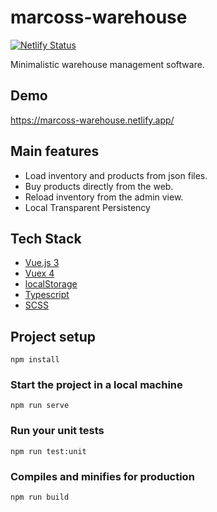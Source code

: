 # marcoss-warehouse

[![Netlify Status](https://api.netlify.com/api/v1/badges/dd22c6ef-e4db-471e-b984-c624fb81d013/deploy-status)](https://app.netlify.com/sites/marcoss-warehouse/deploys)

Minimalistic warehouse management software. 

## Demo

https://marcoss-warehouse.netlify.app/

## Main features

- Load inventory and products from json files.
- Buy products directly from the web.
- Reload inventory from the admin view.
- Local Transparent Persistency

## Tech Stack

- [Vue.js 3](https://v3.vuejs.org/)
- [Vuex 4](https://next.vuex.vuejs.org/)
- [localStorage](https://developer.mozilla.org/en-US/docs/Web/API/Window/localStorage)
- [Typescript](https://www.typescriptlang.org/)
- [SCSS](https://sass-lang.com/)

## Project setup
```
npm install
```

### Start the project in a local machine
```
npm run serve
```

### Run your unit tests
```
npm run test:unit
```

### Compiles and minifies for production
```
npm run build
```
